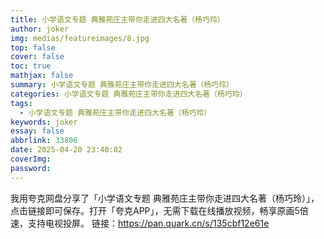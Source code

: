 ```yaml
---
title: 小学语文专题 典雅苑庄主带你走进四大名著（杨巧玲）
author: joker
img: medias/featureimages/8.jpg
top: false
cover: false
toc: true
mathjax: false
summary: 小学语文专题 典雅苑庄主带你走进四大名著（杨巧玲）
categories: 小学语文专题 典雅苑庄主带你走进四大名著（杨巧玲）
tags:
  - 小学语文专题 典雅苑庄主带你走进四大名著（杨巧玲）
keywords: joker
essay: false
abbrlink: 33806
date: 2025-04-20 23:40:02
coverImg:
password:
---
```


我用夸克网盘分享了「小学语文专题 典雅苑庄主带你走进四大名著（杨巧玲）」，点击链接即可保存。打开「夸克APP」，无需下载在线播放视频，畅享原画5倍速，支持电视投屏。
链接：https://pan.quark.cn/s/135cbf12e61e
